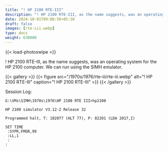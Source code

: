 ```yaml
---
title: "! HP 2100 RTE-III"
description: "! HP 2100 RTE-III, as the name suggests, was an operating system for the HP 2100 computer."
date: 2024-10-01T09:08:56+05:30
draft: false
images: [rte-iii.webp]
type: docs
weight: 630000
---
```


{{< load-photoswipe >}}

! HP 2100 RTE-III, as the name suggests, was an operating system for the HP 2100 computer. We can run using the SIMH emulator.

{{< gallery >}}
  {{< figure src="/1970s/1976/rte-iii/rte-iii.webp" alt="! HP 2100 RTE-III" caption="! HP 2100 RTE-III" >}}
{{< /gallery >}}

Session Log:

```console
G:\VMs\SIMH\1970s\1976\HP 2100 RTE III>hp2100

HP 2100 simulator V3.12-2 Release 32

Programmed halt, T: 102077 (HLT 77), P: 02201 (LDA 2017,I)

SET TIME
 :SYPR,FMGR,99
 :LL,1
 :
:
```
